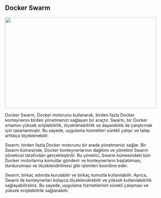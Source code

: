 ## Docker Swarm

<img src="https://user-images.githubusercontent.com/100773960/228243346-090fc49b-463d-4bfa-9f46-937dff5214ab.png" width="500" height="300">

Docker Swarm, Docker motorunu kullanarak, birden fazla Docker konteynerını birden yönetmenizi sağlayan bir araçtır. Swarm, bir Docker ortamını yüksek erişilebilirlik, ölçeklenebilirlik ve dayanıklılık ile çalıştırmak için tasarlanmıştır. Bu sayede, uygulama hizmetleri sürekli çalışır ve talep arttıkça ölçeklenebilir.

Swarm, birden fazla Docker motorunu bir arada yönetmenizi sağlar. Bir Swarm kümesinde, Docker konteynerlarının dağıtımı ve yönetimi Swarm yöneticisi tarafından gerçekleştirilir. Bu yönetici, Swarm kümesindeki tüm Docker motorlarına komutlar gönderir ve konteynerların başlatılması, durdurulması ve ölçeklendirilmesi gibi işlemleri koordine eder.

Swarm, birkaç adımda kurulabilir ve birkaç komutla kullanılabilir. Ayrıca, Swarm ile konteynerları kolayca ölçeklendirebilir ve yüksek kullanılabilirlik sağlayabilirsiniz. Bu sayede, uygulama hizmetlerinin sürekli çalışması ve yüksek erişilebilirlik sağlanabilir.
